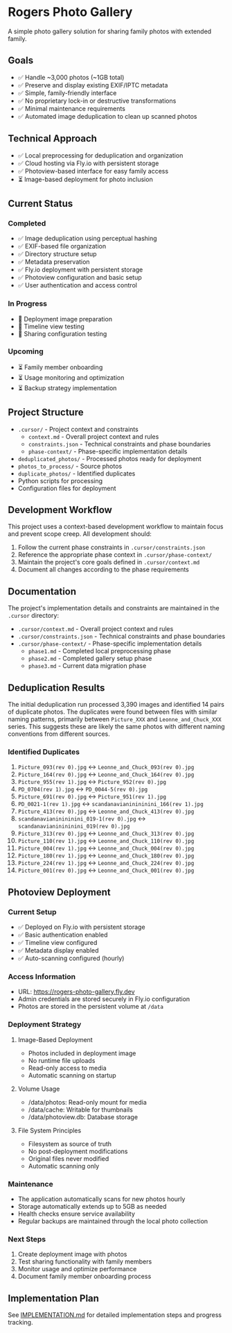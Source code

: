 # Rogers Photo Gallery

A simple photo gallery solution for sharing family photos with extended family.

## Goals

- ✅ Handle ~3,000 photos (~1GB total)
- ✅ Preserve and display existing EXIF/IPTC metadata
- ✅ Simple, family-friendly interface
- ✅ No proprietary lock-in or destructive transformations
- ✅ Minimal maintenance requirements
- ✅ Automated image deduplication to clean up scanned photos

## Technical Approach

- ✅ Local preprocessing for deduplication and organization
- ✅ Cloud hosting via Fly.io with persistent storage
- ✅ Photoview-based interface for easy family access
- ⏳ Image-based deployment for photo inclusion

## Current Status

### Completed

- ✅ Image deduplication using perceptual hashing
- ✅ EXIF-based file organization
- ✅ Directory structure setup
- ✅ Metadata preservation
- ✅ Fly.io deployment with persistent storage
- ✅ Photoview configuration and basic setup
- ✅ User authentication and access control

### In Progress

- 🔄 Deployment image preparation
- 🔄 Timeline view testing
- 🔄 Sharing configuration testing

### Upcoming

- ⏳ Family member onboarding
- ⏳ Usage monitoring and optimization
- ⏳ Backup strategy implementation

## Project Structure

- `.cursor/` - Project context and constraints
  - `context.md` - Overall project context and rules
  - `constraints.json` - Technical constraints and phase boundaries
  - `phase-context/` - Phase-specific implementation details
- `deduplicated_photos/` - Processed photos ready for deployment
- `photos_to_process/` - Source photos
- `duplicate_photos/` - Identified duplicates
- Python scripts for processing
- Configuration files for deployment

## Development Workflow

This project uses a context-based development workflow to maintain focus and prevent scope creep. All development should:

1. Follow the current phase constraints in `.cursor/constraints.json`
2. Reference the appropriate phase context in `.cursor/phase-context/`
3. Maintain the project's core goals defined in `.cursor/context.md`
4. Document all changes according to the phase requirements

## Documentation

The project's implementation details and constraints are maintained in the `.cursor` directory:

- `.cursor/context.md` - Overall project context and rules
- `.cursor/constraints.json` - Technical constraints and phase boundaries
- `.cursor/phase-context/` - Phase-specific implementation details
  - `phase1.md` - Completed local preprocessing phase
  - `phase2.md` - Completed gallery setup phase
  - `phase3.md` - Current data migration phase

## Deduplication Results

The initial deduplication run processed 3,390 images and identified 14 pairs of duplicate photos. The duplicates were found between files with similar naming patterns, primarily between `Picture_XXX` and `Leonne_and_Chuck_XXX` series. This suggests these are likely the same photos with different naming conventions from different sources.

### Identified Duplicates

1. `Picture_093(rev 0).jpg` ↔ `Leonne_and_Chuck_093(rev 0).jpg`
2. `Picture_164(rev 0).jpg` ↔ `Leonne_and_Chuck_164(rev 0).jpg`
3. `Picture_955(rev 1).jpg` ↔ `Picture_952(rev 0).jpg`
4. `PD_0704(rev 1).jpg` ↔ `PD_0044-5(rev 0).jpg`
5. `Picture_691(rev 0).jpg` ↔ `Picture_951(rev 1).jpg`
6. `PD_0021-1(rev 1).jpg` ↔ `scandanavianinininini_166(rev 1).jpg`
7. `Picture_413(rev 0).jpg` ↔ `Leonne_and_Chuck_413(rev 0).jpg`
8. `scandanavianinininini_019-1(rev 0).jpg` ↔ `scandanavianinininini_019(rev 0).jpg`
9. `Picture_313(rev 0).jpg` ↔ `Leonne_and_Chuck_313(rev 0).jpg`
10. `Picture_110(rev 1).jpg` ↔ `Leonne_and_Chuck_110(rev 0).jpg`
11. `Picture_004(rev 1).jpg` ↔ `Leonne_and_Chuck_004(rev 0).jpg`
12. `Picture_180(rev 1).jpg` ↔ `Leonne_and_Chuck_180(rev 0).jpg`
13. `Picture_224(rev 1).jpg` ↔ `Leonne_and_Chuck_224(rev 0).jpg`
14. `Picture_001(rev 0).jpg` ↔ `Leonne_and_Chuck_001(rev 0).jpg`

## Photoview Deployment

### Current Setup

- ✅ Deployed on Fly.io with persistent storage
- ✅ Basic authentication enabled
- ✅ Timeline view configured
- ✅ Metadata display enabled
- ✅ Auto-scanning configured (hourly)

### Access Information

- URL: https://rogers-photo-gallery.fly.dev
- Admin credentials are stored securely in Fly.io configuration
- Photos are stored in the persistent volume at `/data`

### Deployment Strategy

1. Image-Based Deployment

   - Photos included in deployment image
   - No runtime file uploads
   - Read-only access to media
   - Automatic scanning on startup

2. Volume Usage

   - /data/photos: Read-only mount for media
   - /data/cache: Writable for thumbnails
   - /data/photoview.db: Database storage

3. File System Principles
   - Filesystem as source of truth
   - No post-deployment modifications
   - Original files never modified
   - Automatic scanning only

### Maintenance

- The application automatically scans for new photos hourly
- Storage automatically extends up to 5GB as needed
- Health checks ensure service availability
- Regular backups are maintained through the local photo collection

### Next Steps

1. Create deployment image with photos
2. Test sharing functionality with family members
3. Monitor usage and optimize performance
4. Document family member onboarding process

## Implementation Plan

See [IMPLEMENTATION.md](IMPLEMENTATION.md) for detailed implementation steps and progress tracking.
